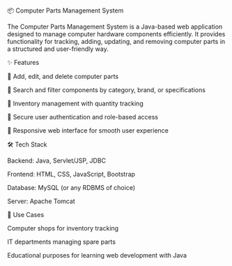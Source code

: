 📦 Computer Parts Management System

The Computer Parts Management System is a Java-based web application designed to manage computer hardware components efficiently. It provides functionality for tracking, adding, updating, and removing computer parts in a structured and user-friendly way.

✨ Features

🔹 Add, edit, and delete computer parts

🔹 Search and filter components by category, brand, or specifications

🔹 Inventory management with quantity tracking

🔹 Secure user authentication and role-based access

🔹 Responsive web interface for smooth user experience

🛠️ Tech Stack

Backend: Java, Servlet/JSP, JDBC

Frontend: HTML, CSS, JavaScript, Bootstrap

Database: MySQL (or any RDBMS of choice)

Server: Apache Tomcat

🚀 Use Cases

Computer shops for inventory tracking

IT departments managing spare parts

Educational purposes for learning web development with Java
